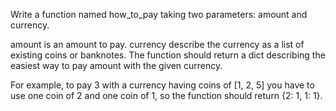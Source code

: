 Write a function named how_to_pay taking two parameters: amount and currency.

amount is an amount to pay.
currency describe the currency as a list of existing coins or banknotes.
The function should return a dict describing the easiest way to pay amount with the given currency.

For example, to pay 3 with a currency having coins of [1, 2, 5] you have to use one coin of 2 and one coin of 1, so the function should return {2: 1, 1: 1}.